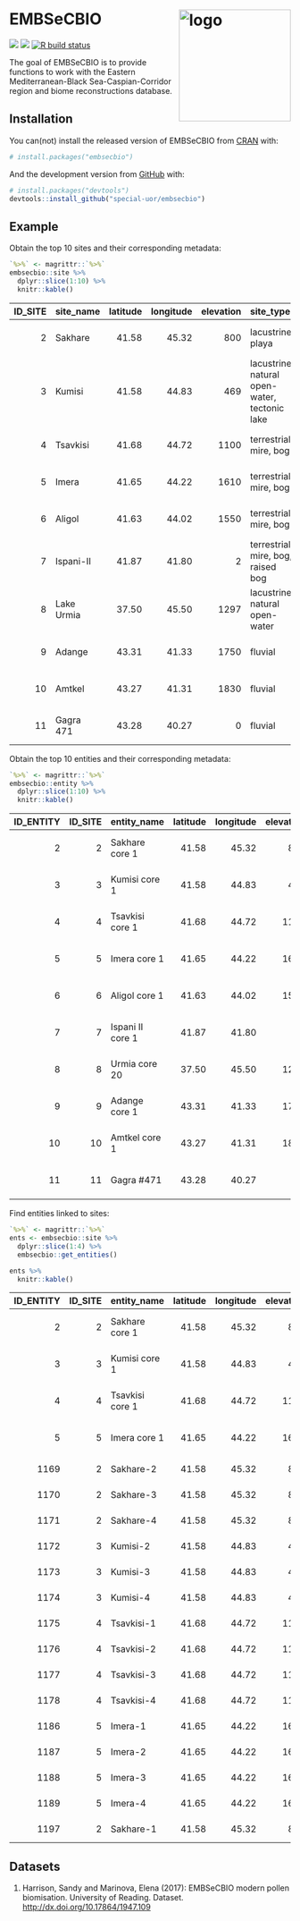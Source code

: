 
<!-- README.md is generated from README.Rmd. Please edit that file -->

# EMBSeCBIO <img src="documentation/embsecbio/inst/images/logo.png" alt="logo" align="right" height=200px/>

<!-- badges: start -->

[![](https://img.shields.io/badge/devel%20version-0.0.0.9000-yellow.svg)](https://github.com/special-uor/embsecbio)
[![](https://www.r-pkg.org/badges/version/embsecbio?color=black)](https://cran.r-project.org/package=embsecbio)
[![R build
status](https://github.com/special-uor/embsecbio/workflows/R-CMD-check/badge.svg)](https://github.com/special-uor/embsecbio/actions)
<!-- badges: end -->

The goal of EMBSeCBIO is to provide functions to work with the Eastern
Mediterranean-Black Sea-Caspian-Corridor region and biome
reconstructions database.

## Installation

You can(not) install the released version of EMBSeCBIO from
[CRAN](https://CRAN.R-project.org) with:

``` r
# install.packages("embsecbio")
```

And the development version from [GitHub](https://github.com/) with:

``` r
# install.packages("devtools")
devtools::install_github("special-uor/embsecbio")
```

## Example

Obtain the top 10 sites and their corresponding metadata:

``` r
`%>%` <- magrittr::`%>%`
embsecbio::site %>%
  dplyr::slice(1:10) %>%
  knitr::kable()
```

| ID\_SITE | site\_name | latitude | longitude | elevation | site\_type                                    | basin\_size            | catch\_size       |
| -------: | :--------- | -------: | --------: | --------: | :-------------------------------------------- | :--------------------- | :---------------- |
|        2 | Sakhare    |    41.58 |     45.32 |       800 | lacustrine, playa                             | small (0.01-1 km2)     | small (\<10 km2)  |
|        3 | Kumisi     |    41.58 |     44.83 |       469 | lacustrine, natural open-water, tectonic lake | medium (1.1-50 km2)    | small (\<10 km2)  |
|        4 | Tsavkisi   |    41.68 |     44.72 |      1100 | terrestrial, mire, bog                        | small (0.01-1 km2)     | small (\<10 km2)  |
|        5 | Imera      |    41.65 |     44.22 |      1610 | terrestrial, mire, bog                        | small (0.01-1 km2)     | small (\<10 km2)  |
|        6 | Aligol     |    41.63 |     44.02 |      1550 | terrestrial, mire, bog                        | small (0.01-1 km2)     | small (\<10 km2)  |
|        7 | Ispani-II  |    41.87 |     41.80 |         2 | terrestrial, mire, bog, raised bog            | medium (1.1-50 km2)    | small (\<10 km2)  |
|        8 | Lake Urmia |    37.50 |     45.50 |      1297 | lacustrine, natural open-water                | very large (\>500 km2) | large (\>500 km2) |
|        9 | Adange     |    43.31 |     41.33 |      1750 | fluvial                                       | small (0.01-1 km2)     | small (\<10 km2)  |
|       10 | Amtkel     |    43.27 |     41.31 |      1830 | fluvial                                       | small (0.01-1 km2)     | small (\<10 km2)  |
|       11 | Gagra 471  |    43.28 |     40.27 |         0 | fluvial                                       | small (0.01-1 km2)     | small (\<10 km2)  |

Obtain the top 10 entities and their corresponding metadata:

``` r
`%>%` <- magrittr::`%>%`
embsecbio::entity %>%
  dplyr::slice(1:10) %>%
  knitr::kable()
```

| ID\_ENTITY | ID\_SITE | entity\_name     | latitude | longitude | elevation | source    | entity\_type       | mod\_or\_0ka\_class | comments               |
| ---------: | -------: | :--------------- | -------: | --------: | --------: | :-------- | :----------------- | :------------------ | :--------------------- |
|          2 |        2 | Sakhare core 1   |    41.58 |     45.32 |       800 | EMBSECBIO | core               | PCT                 | if sample age = modern |
|          3 |        3 | Kumisi core 1    |    41.58 |     44.83 |       469 | EMBSECBIO | core               | PCT                 | if sample age = modern |
|          4 |        4 | Tsavkisi core 1  |    41.68 |     44.72 |      1100 | EMBSECBIO | core               | PCT                 | if sample age = modern |
|          5 |        5 | Imera core 1     |    41.65 |     44.22 |      1610 | EMBSECBIO | core               | PCT                 | if sample age = modern |
|          6 |        6 | Aligol core 1    |    41.63 |     44.02 |      1550 | NOAA      | core               | PCT                 | if sample age = modern |
|          7 |        7 | Ispani II core 1 |    41.87 |     41.80 |         2 | EMBSECBIO | peat core          | PCT                 | if sample age = modern |
|          8 |        8 | Urmia core 20    |    37.50 |     45.50 |      1297 | NOAA      | core               | PCT                 | if sample age = modern |
|          9 |        9 | Adange core 1    |    43.31 |     41.33 |      1750 | NOAA      | core               | PCT                 | if sample age = modern |
|         10 |       10 | Amtkel core 1    |    43.27 |     41.31 |      1830 | NOAA      | core               | PCT                 | if sample age = modern |
|         11 |       11 | Gagra \#471      |    43.28 |     40.27 |         0 | NOAA      | profile or section | PCT                 | if sample age = modern |

Find entities linked to sites:

``` r
`%>%` <- magrittr::`%>%`
ents <- embsecbio::site %>%
  dplyr::slice(1:4) %>%
  embsecbio::get_entities()

ents %>%
  knitr::kable()
```

| ID\_ENTITY | ID\_SITE | entity\_name    | latitude | longitude | elevation | source    | entity\_type    | mod\_or\_0ka\_class | comments               |
| ---------: | -------: | :-------------- | -------: | --------: | --------: | :-------- | :-------------- | :------------------ | :--------------------- |
|          2 |        2 | Sakhare core 1  |    41.58 |     45.32 |       800 | EMBSECBIO | core            | PCT                 | if sample age = modern |
|          3 |        3 | Kumisi core 1   |    41.58 |     44.83 |       469 | EMBSECBIO | core            | PCT                 | if sample age = modern |
|          4 |        4 | Tsavkisi core 1 |    41.68 |     44.72 |      1100 | EMBSECBIO | core            | PCT                 | if sample age = modern |
|          5 |        5 | Imera core 1    |    41.65 |     44.22 |      1610 | EMBSECBIO | core            | PCT                 | if sample age = modern |
|       1169 |        2 | Sakhare-2       |    41.58 |     45.32 |       800 | EMBSECBIO | surface sample  | SS                  | NA                     |
|       1170 |        2 | Sakhare-3       |    41.58 |     45.32 |       800 | EMBSECBIO | surface sample  | SS                  | NA                     |
|       1171 |        2 | Sakhare-4       |    41.58 |     45.32 |       800 | EMBSECBIO | surface sample  | SS                  | NA                     |
|       1172 |        3 | Kumisi-2        |    41.58 |     44.83 |       469 | EMBSECBIO | surface sample  | SS                  | NA                     |
|       1173 |        3 | Kumisi-3        |    41.58 |     44.83 |       469 | EMBSECBIO | surface sample  | SS                  | NA                     |
|       1174 |        3 | Kumisi-4        |    41.58 |     44.83 |       469 | EMBSECBIO | surface sample  | SS                  | NA                     |
|       1175 |        4 | Tsavkisi-1      |    41.68 |     44.72 |      1100 | EMBSECBIO | surface sample  | SS                  | NA                     |
|       1176 |        4 | Tsavkisi-2      |    41.68 |     44.72 |      1100 | EMBSECBIO | surface sample  | SS                  | NA                     |
|       1177 |        4 | Tsavkisi-3      |    41.68 |     44.72 |      1100 | EMBSECBIO | surface sample  | SS                  | NA                     |
|       1178 |        4 | Tsavkisi-4      |    41.68 |     44.72 |      1100 | EMBSECBIO | surface sample  | SS                  | NA                     |
|       1186 |        5 | Imera-1         |    41.65 |     44.22 |      1610 | EMBSECBIO | sediment sample | SS                  | NA                     |
|       1187 |        5 | Imera-2         |    41.65 |     44.22 |      1610 | EMBSECBIO | sediment sample | SS                  | NA                     |
|       1188 |        5 | Imera-3         |    41.65 |     44.22 |      1610 | EMBSECBIO | sediment sample | SS                  | NA                     |
|       1189 |        5 | Imera-4         |    41.65 |     44.22 |      1610 | EMBSECBIO | sediment sample | SS                  | NA                     |
|       1197 |        2 | Sakhare-1       |    41.58 |     45.32 |       800 | EMBSECBIO | surface sample  | SS                  | NA                     |

<!-- This is a basic example which shows you how to solve a common problem: -->

<!-- ```{r example} -->

<!-- library(embsecbio) -->

<!-- ## basic example code -->

<!-- ``` -->

## Datasets

1.  Harrison, Sandy and Marinova, Elena (2017): EMBSeCBIO modern pollen
    biomisation. University of Reading. Dataset.
    <http://dx.doi.org/10.17864/1947.109>
